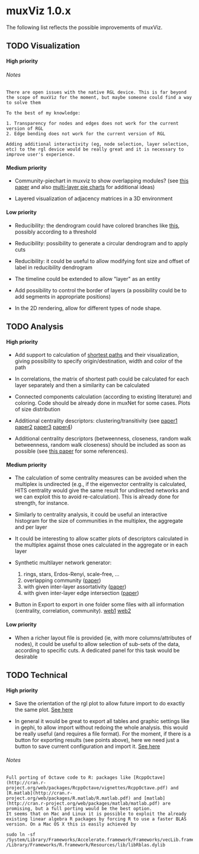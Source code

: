muxViz 1.0.x
==========

The following list reflects the possible improvements of muxViz. 

## TODO Visualization

#### High priority

###### Notes

    There are open issues with the native RGL device. This is far beyond the scope of muxViz for the moment, but maybe someone could find a way to solve them

    To the best of my knowledge:

    1. Transparency for nodes and edges does not work for the current version of RGL 
    2. Edge bending does not work for the current version of RGL

    Adding additional interactivity (eg, node selection, layer selection, etc) to the rgl device would be really great and it is necessary to improve user's experience.


#### Medium priority

- Community-piechart in muxviz to show overlapping modules? (see [this paper](http://arxiv.org/abs/1408.2925) and also [multi-layer pie charts](http://www.r-bloggers.com/how-to-draw-venn-pie-agram-multi-layer-pie-chart-in-r/) for additional ideas)

- Layered visualization of adjacency matrices in a 3D environment


#### Low priority

- Reducibility: the dendrogram could have colored branches like [this](http://stackoverflow.com/questions/18036094/how-to-create-a-dendrogram-with-colored-branches), possibly according to a threshold

- Reducibility: possibility to generate a circular dendrogram and to apply cuts

- Reducibility: it could be useful to allow modifying font size and offset of label in reducibility dendrogram

- The timeline could be extended to allow "layer" as an entity

- Add possibility to control the border of layers (a possibility could be to add segments in appropriate positions)

- In the 2D rendering, allow for different types of node shape. 


## TODO Analysis 

#### High priority

- Add support to calculation of [shortest paths](http://dl.acm.org/citation.cfm?id=2615687) and their visualization, giving possibility to specify origin/destination, width and color of the path

- In correlations, the matrix of shortest path could be calculated for each layer separately and then a similarity can be calculated

- Connected components calculation (according to existing literature) and coloring. Code should be already done in muxNet for some cases. Plots of size distribution

- Additional centrality descriptors: clustering/transitivity (see [paper1](http://arxiv.org/abs/1405.0425) [paper2](http://arxiv.org/abs/1308.3182) [paper3](http://arxiv.org/abs/1403.1546) [paper4](http://arxiv.org/abs/1307.6780))

- Additional centrality descriptors (betweenness, closeness, random walk betweenness, random walk closeness) should be included as soon as possible (see [this paper](http://dl.acm.org/citation.cfm?id=2615687) for some references). 

#### Medium priority

- The calculation of some centrality measures can be avoided when the multiplex is undirected (e.g., if the eigenvector centrality is calculated, HITS centrality would give the same result for undirected networks and we can exploit this to avoid re-calculation). This is already done for strength, for instance.

- Similarly to centrality analysis, it could be useful an interactive histogram for the size of communities in the multiplex, the aggregate and per layer

- It could be interesting to allow scatter plots of descriptors calculated in the multiplex against those ones calculated in the aggregate or in each layer

- Synthetic multilayer network generator: 
  1. rings, stars, Erdos-Renyi, scale-free, ...
  2. overlapping community ([paper](http://arxiv.org/abs/1408.2925))
  3. with given inter-layer assortativity ([paper](http://arxiv.org/abs/1311.2906))
  4. with given inter-layer edge intersection ([paper](http://arxiv.org/abs/1405.0425))

- Button in Export to export in one folder some files with all information (centrality, correlation, community). [web1](http://shiny.rstudio.com/articles/download.html) [web2](https://gist.github.com/SachaEpskamp/5796467)


#### Low priority

- When a richer layout file is provided (ie, with more columns/attributes of nodes), it could be useful to allow selection of sub-sets of the data, according to specific cuts. A dedicated panel for this task would be desirable



## TODO Technical

#### High priority

- Save the orientation of the rgl plot to allow future import to do exactly the same plot. [See here](http://stackoverflow.com/questions/16362381/save-the-orientation-of-a-rgl-plot3d-plot)
 
 - In general it would be great to export all tables and graphic settings like in gephi, to allow import without redoing the whole analysis. this would be really useful (and requires a file format). For the moment, if there is a button for exporting results (see points above), here we need just a button to save current configuration and import it. [See here](http://www.r-bloggers.com/persistent-data-storage-in-shiny-apps/?utm_source=feedburner&utm_medium=feed&utm_campaign=Feed%3A+RBloggers+%28R+bloggers%29)

###### Notes

    Full porting of Octave code to R: packages like [RcppOctave](http://cran.r-project.org/web/packages/RcppOctave/vignettes/RcppOctave.pdf) and [R.matlab](http://cran.r-project.org/web/packages/R.matlab/R.matlab.pdf) and [matlab](http://cran.r-project.org/web/packages/matlab/matlab.pdf) are promising, but a full porting would be the best option.
    It seems that on Mac and Linux it is possible to exploit the already existing linear algebra R packages by forcing R to use a faster BLAS version. On a Mac OS X this is easily achieved by
  
    sudo ln -sf /System/Library/Frameworks/Accelerate.framework/Frameworks/vecLib.framework/Versions/Current/libBLAS.dylib /Library/Frameworks/R.framework/Resources/lib/libRblas.dylib
